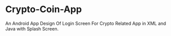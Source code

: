 # Crypto-Coin-App
An Android App Design Of Login Screen For Crypto Related App in XML and Java with Splash Screen.
